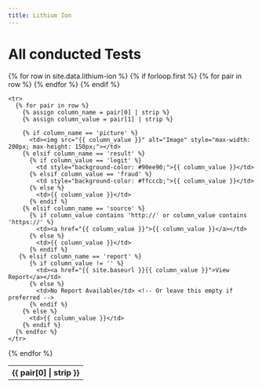 ```yaml
---
title: Lithium Ion
---
```

# All conducted Tests

<table>
  {% for row in site.data.lithium-ion %}
    {% if forloop.first %}
    <tr>
      {% for pair in row %}
        <th>{{ pair[0] | strip }}</th>
      {% endfor %}
    </tr>
    {% endif %}

    <tr>
      {% for pair in row %}
        {% assign column_name = pair[0] | strip %}
        {% assign column_value = pair[1] | strip %}
        
        {% if column_name == 'picture' %}
          <td><img src="{{ column_value }}" alt="Image" style="max-width: 200px; max-height: 150px;"></td>
        {% elsif column_name == 'result' %}
          {% if column_value == 'legit' %}
            <td style="background-color: #90ee90;">{{ column_value }}</td>
          {% elsif column_value == 'fraud' %}
            <td style="background-color: #ffcccb;">{{ column_value }}</td>
          {% else %}
            <td>{{ column_value }}</td>
          {% endif %}
        {% elsif column_name == 'source' %}
          {% if column_value contains 'http://' or column_value contains 'https://' %}
            <td><a href="{{ column_value }}">{{ column_value }}</a></td>
          {% else %}
            <td>{{ column_value }}</td>
          {% endif %}
       {% elsif column_name == 'report' %}
          {% if column_value != '' %}
            <td><a href="{{ site.baseurl }}{{ column_value }}">View Report</a></td>
          {% else %}
            <td>No Report Available</td> <!-- Or leave this empty if preferred -->
          {% endif %}
        {% else %}
          <td>{{ column_value }}</td>
        {% endif %}
      {% endfor %}
    </tr>
  {% endfor %}
</table>
